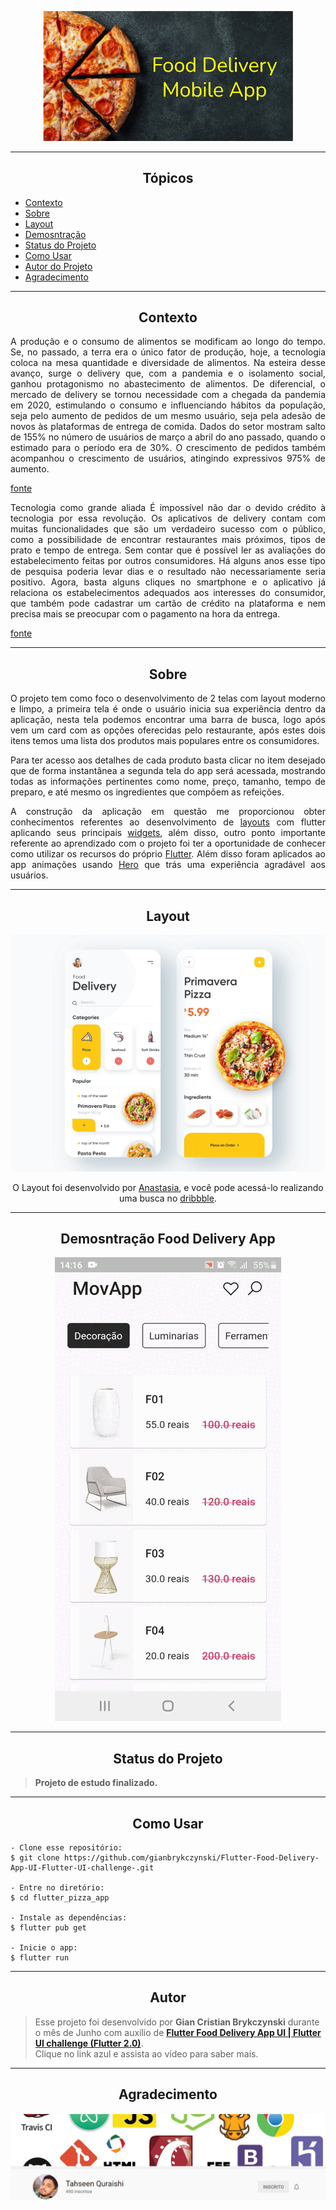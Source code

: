 <p align="center">
  <img alt="PizzaApp" src="https://github.com/gianbrykczynski/Flutter-Food-Delivery-App-UI-Flutter-UI-challenge-/blob/master/assets/app_pizza_banner.png" width="400px">
</p>

---

<h2 align="center">Tópicos</h2>

   <p>
  
   - [Contexto](#Contexto)
   - [Sobre](#Sobre)
   - [Layout](#Layout)
   - [Demosntração](#Demosntração-Food-Delivery-App)
   - [Status do Projeto](#Status-do-Projeto)
   - [Como Usar](#Como-Usar)
   - [Autor do Projeto](#Autor)
   - [Agradecimento](#Agradecimento)
  

   </p>

---

<h2 align="center">Contexto</h2>

<div align="justify">
   
 <p>
A produção e o consumo de alimentos se modificam ao longo do tempo. Se, no passado, a terra era o único fator de produção, hoje, a tecnologia coloca na mesa quantidade e diversidade de alimentos. Na esteira desse avanço, surge o delivery que, com a pandemia e o isolamento social, ganhou protagonismo no abastecimento de alimentos.
De diferencial, o mercado de delivery se tornou necessidade com a chegada da pandemia em 2020, estimulando o consumo e influenciando hábitos da população, seja pelo aumento de pedidos de um mesmo usuário, seja pela adesão de novos às plataformas de entrega de comida. Dados do setor mostram salto de 155% no número de usuários de março a abril do ano passado, quando o estimado para o período era de 30%. O crescimento de pedidos também acompanhou o crescimento de usuários, atingindo expressivos 975% de aumento.

   
[fonte](https://jornal.usp.br/atualidades/delivery-transformou-tendencia-em-necessidade-e-continua-em-crescimento/)

Tecnologia como grande aliada
É impossível não dar o devido crédito à tecnologia por essa revolução. Os aplicativos de delivery contam com muitas funcionalidades que são um verdadeiro sucesso com o público, como a possibilidade de encontrar restaurantes mais próximos, tipos de prato e tempo de entrega. Sem contar que é possível ler as avaliações do estabelecimento feitas por outros consumidores.
Há alguns anos esse tipo de pesquisa poderia levar dias e o resultado não necessariamente seria positivo. Agora, basta alguns cliques no smartphone e o aplicativo já relaciona os estabelecimentos adequados aos interesses do consumidor, que também pode cadastrar um cartão de crédito na plataforma e nem precisa mais se preocupar com o pagamento na hora da entrega.

   
[fonte](http://www.plannea.com.br/importancia-dos-aplicativos-de-delivery-na-estrategia-de-marketing-dos-restaurantes/)

</p>            
  
</div>


---

<h2 align="center">Sobre</h2>

<div align="justify">
   
<p>
O projeto tem como foco o desenvolvimento de 2 telas com layout moderno e limpo, a primeira tela é onde o usuário inicia sua experiência dentro da aplicação, nesta tela podemos encontrar uma barra de busca, logo após vem um card com as opções oferecidas pelo restaurante, após estes dois itens temos uma lista dos produtos mais populares entre os consumidores.

Para ter acesso aos detalhes de cada produto basta clicar no item desejado que de forma instantânea a segunda tela do app será acessada, mostrando todas as informações pertinentes como nome, preço, tamanho, tempo de preparo, e até mesmo os ingredientes que compõem as refeições. 

A construção da aplicação em questão me proporcionou obter conhecimentos referentes ao desenvolvimento de [layouts](https://flutter.dev/docs/development/ui/layout) com flutter aplicando seus principais [widgets](https://flutter.dev/docs/development/ui/widgets), além disso, outro ponto importante referente ao aprendizado com o projeto foi ter a oportunidade de conhecer como utilizar os recursos do próprio [Flutter](https://flutter.dev/). Além disso foram aplicados ao app animações usando [Hero](https://flutter.dev/docs/development/ui/animations/hero-animations) que trás uma experiência agradável aos usuários. 
 
</p>
</div>

---

<h2 align="center">Layout</h2>

   <p align="center">
      <img alt="PizzaApp" title="PizzaApp" src="https://github.com/gianbrykczynski/Flutter-Food-Delivery-App-UI-Flutter-UI-challenge-/blob/master/assets/pizza_app_layout_png.png" />
  
   </p>

<p align="center">
   O Layout foi desenvolvido por <a href="https://dribbble.com/anastasia-tino">Anastasia</a>, e você pode acessá-lo realizando uma busca no <a href="https://dribbble.com/shots/11338017-Food-Delivery-Mobile-App/attachments/2949488?mode=media">dribbble</a>.
</p>

---

<h2 align="center">Demosntração Food Delivery App</h2>

  <p align="center">
      <img alt="PizzaApp" title="PizzaApp" src="https://github.com/gianbrykczynski/Flutter-UI---Furniture-Online-App---Project/blob/master/assets/images/app_store_video.gif" />
   </p>
   
---

<h2 align="center">Status do Projeto</h2>

> **Projeto de estudo finalizado.**

---

<h2 align="center">Como Usar</h2>

   ```
   - Clone esse repositório:
   $ git clone https://github.com/gianbrykczynski/Flutter-Food-Delivery-App-UI-Flutter-UI-challenge-.git

   - Entre no diretório:
   $ cd flutter_pizza_app

   - Instale as dependências:
   $ flutter pub get

   - Inicie o app: 
   $ flutter run
   ```

---

<h2 align="center">Autor</h2>

   >Esse projeto foi desenvolvido por **Gian Cristian Brykczynski** durante o mês de Junho com auxílio de **[Flutter Food Delivery App UI | Flutter UI challenge (Flutter 2.0)](https://www.youtube.com/watch?v=ZKhLdM6eDUs&t=1s)**.<br> 
   >Clique no link azul e assista ao vídeo para saber mais. 
   
---

<h2 align="center">Agradecimento</h2>

<p align="center">
  <img alt="Tahseen Quraishi" title="Tahseen Quraishi" src="https://github.com/gianbrykczynski/Flutter-Food-Delivery-App-UI-Flutter-UI-challenge-/blob/master/assets/banner_channel_app.png" />
</p>

